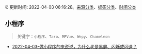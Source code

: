 :alarm_clock: 更新时间: 2022-04-03 06:16:28。[来源分类](../README.md)、[标签分类](../TAGS.md)、[时间分类](../TIMELINE.md)

## 小程序


> 关键字：`小程序`、`Taro`、`MPVue`、`Wepy`、`Chameleon`



- [2022-04-03-做小程序的来说说，为什么老是黑屏、闪烁或闪退？](https://www.v2ex.com/t/844678) 
